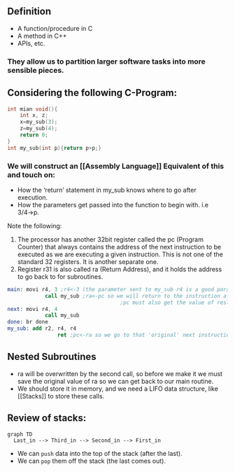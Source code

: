 ## Definition

- A function/procedure in C
- A method in C++
- APIs, etc.

### They allow us to partition larger software tasks into more sensible pieces.

## Considering the following C-Program:

```c
int mian void(){
	int x, z;
	x=my_sub(3);
	z=my_sub(4);
	return 0;
}
int my_sub(int p){return p+p;}
```

### We will construct an [[Assembly Language]] Equivalent of this and touch on:

- How the ‘return’ statement in my_sub knows where to go after execution.
- How the parameters get passed into the function to begin with. i.e 3/4→p.

Note the following:

1. The processor has another 32bit register called the pc (Program Counter) that always contains the address of the next instruction to be executed as we are executing a given instruction. This is not one of the standard 32 registers. It is another separate one.
2. Register r31 is also called ra (Return Address), and it holds the address to go back to for subroutines.

```nasm
main: movi r4, 3 ;r4<-3 (the parameter sent to my_sub r4 is a good parameter to do this with)
			call my_sub ;ra<-pc so we will return to the instruction after this one when the subroutine finishes
									;pc must also get the value of resl(my_sub) (an address)
next: movi r4, 4
			call my_sub
done: br done
my_sub: add r2, r4, r4
				ret ;pc<-ra so we go to that 'original' next instruction
```

## Nested Subroutines

- ra will be overwritten by the second call, so before we make it we must save the original value of ra so we can get back to our main routine.
- We should store it in memory, and we need a LIFO data structure, like [[Stacks]] to store these calls.

## Review of stacks:

```mermaid
graph TD
  Last_in --> Third_in --> Second_in --> First_in
```

- We can `push` data into the top of the stack (after the last).
- We can `pop` them off the stack (the last comes out).